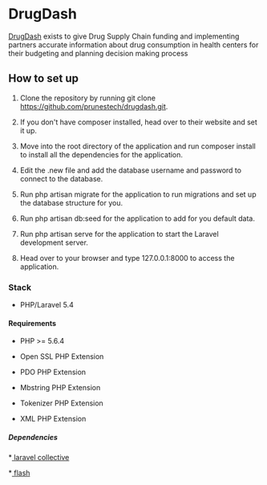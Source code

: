 # DrugDash

[DrugDash](../blob/master/LICENSE) exists to give Drug Supply Chain funding and implementing partners accurate information about drug consumption in health centers for their budgeting and planning decision making process

## How to set up

1. Clone the repository by running git clone https://github.com/prunestech/drugdash.git.

2. If you don't have composer installed, head over to their website and set it up.

3. Move into the root directory of the application and run composer install to install all the dependencies for the application.

4. Edit the .new file and add the database username and password to connect to the database.

5. Run php artisan migrate for the application to run migrations and set up the database structure for you.

6. Run php artisan db:seed for the application to add for you default data.

7. Run php artisan serve for the application to start the Laravel development server.

8. Head over to your browser and type 127.0.0.1:8000 to access the application.

### Stack

* PHP/Laravel 5.4

#### Requirements

* PHP >= 5.6.4

* Open SSL PHP Extension

* PDO PHP Extension

* Mbstring PHP Extension

* Tokenizer PHP Extension

* XML PHP Extension

##### Dependencies

*[ laravel collective](https://.google.com)

*[ flash](https://.google.com)

